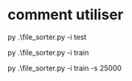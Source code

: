# comment utiliser #
py .\file_sorter.py -i test

py .\file_sorter.py -i train

py .\file_sorter.py -i train -s 25000 